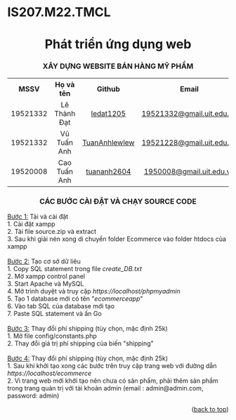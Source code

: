 # IS207.M22.TMCL
<h1 align="center">Phát triển ứng dụng web</h1>

<div align="center">
     <h3>XÂY DỰNG WEBSITE BÁN HÀNG MỸ PHẨM</h3>
</div>

<table align="center">
 <tr>
  <th>MSSV</th>
  <th>Họ và tên</th>
  <th>Github</th>
  <th>Email</th>
 </tr>
 <tr align="center">
  <td>19521332</td>
  <td>Lê Thành Đạt</td>
  <td><a href="https://github.com/ledat1205">ledat1205<a></td>
  <td><a href="19521332@gmail.uit.edu.vn">19521332@gmail.uit.edu.vn<a></td>
 </tr>
 <tr align="center">
  <td>19521332</td>
  <td>Vũ Tuấn Anh</td>
  <td><a href="https://github.com/TuanAnhlewlew">TuanAnhlewlew<a></td>
  <td><a href="19521228@gmail.uit.edu.vn">19521228@gmail.uit.edu.vn<a></td>
 </tr>
 <tr align="center">
  <td>19520008</td>
  <td>Cao Tuấn Anh</td>
  <td><a href="https://github.com/tuananh2604">tuananh2604<a></td>
  <td><a href="1950008@gmail.uit.edu.vn">1950008@gmail.uit.edu.vn<a></td>
 </tr>
</table>

<h3 align="center">CÁC BƯỚC CÀI ĐẶT VÀ CHẠY SOURCE CODE</h3>
<ins>Bước 1:</ins> Tải và cài đặt </br>
1. Cài đặt xampp </br>
2. Tải file source.zip và extract  </br>
3. Sau khi giải nén xong di chuyển folder Ecommerce vào folder htdocs của xampp  </br>
</br>
<ins>Bước 2:</ins> Tạo cơ sở dữ liêu </br>
1. Copy SQL statement trong file <i>create_DB.txt</i></br>
2. Mở xampp control panel</br>
3. Start Apache và MySQL </br>
4. Mở trình duyệt và truy cập <i>https://localhost/phpmyadmin</i></br>
5. Tạo 1 database mới có tên "<i>ecommerceapp</i>"</br>
6. Vào tab SQL của database mới tạo</br>
7. Paste SQL statement và ấn Go</br>
</br>
<ins>Bước 3:</ins> Thay đổi phí shipping (tùy chọn, mặc định 25k) </br>
1. Mở file config/constants.php </br>
2. Thay đổi giá trị phí shipping của biến "shipping"</br>
</br>
<ins>Bước 4:</ins> Thay đổi phí shipping (tùy chọn, mặc định 25k) </br>
1. Sau khi khởi tạo xong các bước trên truy cập trang web với đường dẫn <i>https://localhost/ecommerce</i></br>
2. Vì trang web mới khởi tạo nên chưa có sản phẩm, phải thêm sản phẩm trong trang quản trị với tài khoản admin (email : admin@admin.com, password: admin)

<p align="right">(<a href="#top">back to top</a>)</p>
